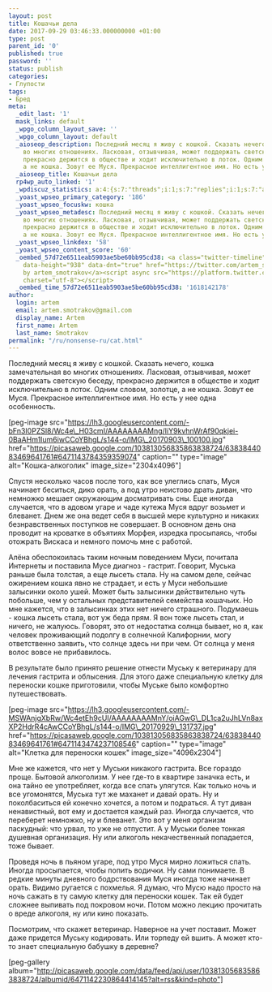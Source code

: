 ```yaml
---
layout: post
title: Кошачьи дела
date: 2017-09-29 03:46:33.000000000 +01:00
type: post
parent_id: '0'
published: true
password: ''
status: publish
categories:
- Глупости
tags:
- Бред
meta:
  _edit_last: '1'
  mask_links: default
  _wpgo_column_layout_save: ''
  _wpgo_column_layout: default
  _aioseop_description: Последний месяц я живу с кошкой. Сказать нечего, кошка замечательная
    во многих отношениях. Ласковая, отзывчивая, может поддержать светскую беседу,
    прекрасно держится в обществе и ходит исключительно в лоток. Одним словом, золотце,
    а не кошка. Зовут ее Муся. Прекрасное интеллигентное имя. Но есть у нее одна особенность.
  _aioseop_title: Кошачьи дела
  rp4wp_auto_linked: '1'
  _wpdiscuz_statistics: a:4:{s:7:"threads";i:1;s:7:"replies";i:1;s:7:"authors";i:2;s:14:"recent_authors";a:2:{i:0;O:8:"stdClass":3:{s:20:"comment_author_email";s:25:"artem.smotrakov@gmail.com";s:14:"comment_author";s:5:"artem";s:7:"user_id";s:1:"1";}i:1;O:8:"stdClass":3:{s:20:"comment_author_email";s:25:"filatoff.andrey@gmail.com";s:14:"comment_author";s:24:"Торпедоносец";s:7:"user_id";s:1:"0";}}}
  _yoast_wpseo_primary_category: '186'
  _yoast_wpseo_focuskw: кошка
  _yoast_wpseo_metadesc: Последний месяц я живу с кошкой. Сказать нечего, кошка замечательная
    во многих отношениях. Ласковая, отзывчивая, может поддержать светскую беседу,
    прекрасно держится в обществе и ходит исключительно в лоток. Одним словом, золотце,
    а не кошка. Зовут ее Муся. Прекрасное интеллигентное имя. Но есть у нее одна особенность.
  _yoast_wpseo_linkdex: '58'
  _yoast_wpseo_content_score: '60'
  _oembed_57d72e6511eab5903ae5be60bb95cd38: <a class="twitter-timeline" data-width="625"
    data-height="938" data-dnt="true" href="https://twitter.com/artem_smotrakov?ref_src=twsrc%5Etfw">Tweets
    by artem_smotrakov</a><script async src="https://platform.twitter.com/widgets.js"
    charset="utf-8"></script>
  _oembed_time_57d72e6511eab5903ae5be60bb95cd38: '1618142178'
author:
  login: artem
  email: artem.smotrakov@gmail.com
  display_name: Artem
  first_name: Artem
  last_name: Smotrakov
permalink: "/ru/nonsense-ru/cat.html"
---
```

Последний месяц я живу с кошкой. Сказать нечего, кошка замечательная во многих отношениях. Ласковая, отзывчивая, может поддержать светскую беседу, прекрасно держится в обществе и ходит исключительно в лоток. Одним словом, золотце, а не кошка. Зовут ее Муся. Прекрасное интеллигентное имя. Но есть у нее одна особенность.

[peg-image src="https://lh3.googleusercontent.com/-bFn3I0PZSl8/Wc4e\_H03cmI/AAAAAAAAMng/IiY9kvhnWrAf90qkjei-0BaAHm1Ium6iwCCoYBhgL/s144-o/IMG\_20170903\_100100.jpg" href="https://picasaweb.google.com/103813056835863838724/6383844083469641761#6471143784359359074" caption="" type="image" alt="Кошка-алкоголик" image\_size="2304x4096"]

<!--more-->

Спустя несколько часов после того, как все улеглись спать, Муся начинает беситься, дико орать, а под утро неистово драть диван, что немножко мешает окружающим досматривать сны. Еще иногда случается, что в адовом угаре и чаде кутежа Муся вдруг возьмет и блеванет. Днем же она ведет себя в высшей мере культурно и никаких безнравственных поступков не совершает. В основном день она проводит на кроватке в объятиях Морфея, изредка просыпаясь, чтобы отожрать Вискаса и немного помочь мне с работой.

Алёна обеспокоилась таким ночным поведением Муси, почитала Интернеты и поставила Мусе диагноз - гастрит. Говорит, Муська раньше была толстая, а еще лысеть стала. Ну на самом деле, сейчас ожирением кошка явно не страдает, и есть у Муси небольшие залысинки около ушей. Может быть залысинки действительно чуть побольше, чем у остальных представителей семейства кошачьих. Но мне кажется, что в залысинках этих нет ничего страшного. Подумаешь - кошка лысеть стала, вот уж беда прям. Я вон тоже лысеть стал, и ничего, не жалуюсь. Говорят, это от недостатка солнца бывает, но я, как человек проживающий подолгу в солнечной Калифорнии, могу ответственно заявить, что солнце здесь ни при чем. От солнца у меня волос вовсе не прибавилось.

В результате было принято решение отнести Муську к ветеринару для лечения гастрита и облысения. Для этого даже специальную клетку для переноски кошке приготовили, чтобы Муське было комфортно путешествовать.

[peg-image src="https://lh3.googleusercontent.com/-MSWAnjgXbRw/Wc4etEh9cUI/AAAAAAAAMnY/oiAGwG\_DL1ca2uJhLVn8axXP2HdrR4cAwCCoYBhgL/s144-o/IMG\_20170929\_131737.jpg" href="https://picasaweb.google.com/103813056835863838724/6383844083469641761#6471143474237108546" caption="" type="image" alt="Клетка для переноски кошек" image\_size="4096x2304"]

Мне же кажется, что нет у Муськи никакого гастрита. Все гораздо проще. Бытовой алкоголизм. У нее где-то в квартире заначка есть, и она тайно ее употребляет, когда все спать улягутся. Как только ночь и все угомонятся, Муська тут же маханет и давай орать. Ну и поколбаситься ей конечно хочется, а потом и подраться. А тут диван ненавистный, вот ему и достается каждый раз. Иногда случается, что переберет немножко, ну и блеванет. Это вот у меня организм паскудный: что урвал, то уже не отпустит. А у Муськи более тонкая душевная организация. Ну или алкоголь некачественный попадается, тоже бывает.

Проведя ночь в пьяном угаре, под утро Муся мирно ложиться спать. Иногда просыпается, чтобы попить водички. Ну сами понимаете. В редкие минуты дневного бодрствования Муся иногда тоже начинает орать. Видимо ругается с похмелья. Я думаю, что Мусю надо просто на ночь сажать в ту самую клетку для переноски кошек. Так ей будет сложнее выпивать под покровом ночи. Потом можно лекцию прочитать о вреде алкоголя, ну или кино показать.

Посмотрим, что скажет ветеринар. Наверное на учет поставит. Может даже придется Муську кодировать. Или торпеду ей вшить. А может кто-то знает специальную бабушку в деревне?

[peg-gallery album="http://picasaweb.google.com/data/feed/api/user/103813056835863838724/albumid/6471142230864414145?alt=rss&kind=photo"]

